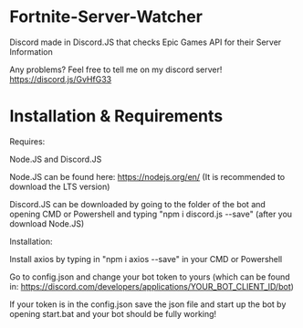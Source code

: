 # Fortnite-Server-Watcher
Discord made in Discord.JS that checks Epic Games API for their Server Information

Any problems? Feel free to tell me on my discord server! https://discord.js/GvHfG33

# Installation & Requirements

Requires:

Node.JS and Discord.JS

Node.JS can be found here: https://nodejs.org/en/ (It is recommended to download the LTS version)

Discord.JS can be downloaded by going to the folder of the bot and opening CMD or Powershell and typing "npm i discord.js --save" (after you download Node.JS)

Installation:

Install axios by typing in "npm i axios --save" in your CMD or Powershell

Go to config.json and change your bot token to yours (which can be found in: https://discord.com/developers/applications/YOUR_BOT_CLIENT_ID/bot)

If your token is in the config.json save the json file and start up the bot by opening start.bat and your bot should be fully working!
